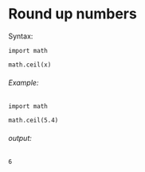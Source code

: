 # Round up numbers
Syntax:

    import math

    math.ceil(x)

###### Example:

    import math

    math.ceil(5.4)

###### output:

    6
